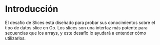 # Introducción

El desafío de Slices está diseñado para probar sus conocimientos sobre el tipo de datos slice en Go. Los slices son una interfaz más potente para secuencias que los arrays, y este desafío lo ayudará a entender cómo utilizarlos.
